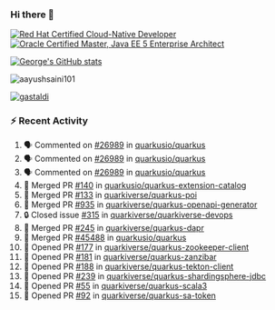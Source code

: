 ### Hi there 👋

<!--START_SECTION:badges-->
[![Red Hat Certified Cloud-Native Developer](https://images.credly.com/size/110x110/images/12ef4e4e-3d8d-4caf-9ab1-858c5bcb9619/image.png)](http://www.credly.com/badges/b6402e31-0894-48e6-b488-e2e551dcc809 "Red Hat Certified Cloud-Native Developer")
[![Oracle Certified Master, Java EE 5 Enterprise Architect](https://images.credly.com/size/110x110/images/1fa3549c-674c-4779-b3d6-d7d64eac2c23/Oracle-Certification-badge_OC-Master.png)](http://www.credly.com/badges/2565574e-b81d-410e-ab7d-24666ddcbe00 "Oracle Certified Master, Java EE 5 Enterprise Architect")
<!--END_SECTION:badges-->

[![George's GitHub stats](https://github-readme-stats.vercel.app/api?username=gastaldi&show=reviews,prs_merged&hide=contribs,prs&theme=transparent&show_icons=true)](https://github.com/anuraghazra/github-readme-stats)

<p align="left"> <img src="https://komarev.com/ghpvc/?username=gastaldi&label=Profile%20views&color=0e75b6&style=for-the-badge" alt="aayushsaini101" /> </p>

<p align="left"> <a href="https://github.com/ryo-ma/github-profile-trophy"><img src="https://github-profile-trophy.vercel.app/?username=gastaldi" alt="gastaldi" /></a> </p>

### :zap: Recent Activity

<!--START_SECTION:activity-->
1. 🗣 Commented on [#26989](https://github.com/quarkusio/quarkus/issues/26989#issuecomment-2582948978) in [quarkusio/quarkus](https://github.com/quarkusio/quarkus)
2. 🗣 Commented on [#26989](https://github.com/quarkusio/quarkus/issues/26989#issuecomment-2582894027) in [quarkusio/quarkus](https://github.com/quarkusio/quarkus)
3. 🗣 Commented on [#26989](https://github.com/quarkusio/quarkus/issues/26989#issuecomment-2582767319) in [quarkusio/quarkus](https://github.com/quarkusio/quarkus)
4. 🎉 Merged PR [#140](https://github.com/quarkusio/quarkus-extension-catalog/pull/140) in [quarkusio/quarkus-extension-catalog](https://github.com/quarkusio/quarkus-extension-catalog)
5. 🎉 Merged PR [#133](https://github.com/quarkiverse/quarkus-poi/pull/133) in [quarkiverse/quarkus-poi](https://github.com/quarkiverse/quarkus-poi)
6. 🎉 Merged PR [#935](https://github.com/quarkiverse/quarkus-openapi-generator/pull/935) in [quarkiverse/quarkus-openapi-generator](https://github.com/quarkiverse/quarkus-openapi-generator)
7. 🔒 Closed issue [#315](https://github.com/quarkiverse/quarkiverse-devops/issues/315) in [quarkiverse/quarkiverse-devops](https://github.com/quarkiverse/quarkiverse-devops)
8. 🎉 Merged PR [#245](https://github.com/quarkiverse/quarkus-dapr/pull/245) in [quarkiverse/quarkus-dapr](https://github.com/quarkiverse/quarkus-dapr)
9. 🎉 Merged PR [#45488](https://github.com/quarkusio/quarkus/pull/45488) in [quarkusio/quarkus](https://github.com/quarkusio/quarkus)
10. 💪 Opened PR [#177](https://github.com/quarkiverse/quarkus-zookeeper-client/pull/177) in [quarkiverse/quarkus-zookeeper-client](https://github.com/quarkiverse/quarkus-zookeeper-client)
11. 💪 Opened PR [#181](https://github.com/quarkiverse/quarkus-zanzibar/pull/181) in [quarkiverse/quarkus-zanzibar](https://github.com/quarkiverse/quarkus-zanzibar)
12. 💪 Opened PR [#188](https://github.com/quarkiverse/quarkus-tekton-client/pull/188) in [quarkiverse/quarkus-tekton-client](https://github.com/quarkiverse/quarkus-tekton-client)
13. 💪 Opened PR [#239](https://github.com/quarkiverse/quarkus-shardingsphere-jdbc/pull/239) in [quarkiverse/quarkus-shardingsphere-jdbc](https://github.com/quarkiverse/quarkus-shardingsphere-jdbc)
14. 💪 Opened PR [#55](https://github.com/quarkiverse/quarkus-scala3/pull/55) in [quarkiverse/quarkus-scala3](https://github.com/quarkiverse/quarkus-scala3)
15. 💪 Opened PR [#92](https://github.com/quarkiverse/quarkus-sa-token/pull/92) in [quarkiverse/quarkus-sa-token](https://github.com/quarkiverse/quarkus-sa-token)
<!--END_SECTION:activity-->
